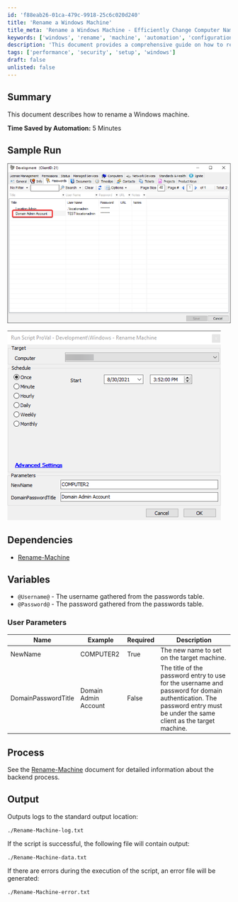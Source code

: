 ```yaml
---
id: 'f88eab26-01ca-479c-9918-25c6c020d240'
title: 'Rename a Windows Machine'
title_meta: 'Rename a Windows Machine - Efficiently Change Computer Names'
keywords: ['windows', 'rename', 'machine', 'automation', 'configuration']
description: 'This document provides a comprehensive guide on how to rename a Windows machine using a script. It outlines the time saved by automation, dependencies, user parameters, and the output generated by the script. Follow the process to efficiently change the computer name while ensuring domain authentication.'
tags: ['performance', 'security', 'setup', 'windows']
draft: false
unlisted: false
---
```


## Summary

This document describes how to rename a Windows machine.

**Time Saved by Automation:** 5 Minutes

## Sample Run

![Sample Run Image 1](../../../static/img/Windows---Rename-Machine/image_1.png)

![Sample Run Image 2](../../../static/img/Windows---Rename-Machine/image_2.png)

## Dependencies

- [Rename-Machine](https://proval.itglue.com/DOC-5078775-8175161)

## Variables

- `@Username@` - The username gathered from the passwords table.
- `@Password@` - The password gathered from the passwords table.

### User Parameters

| Name                | Example             | Required | Description                                                                                                                                                       |
|---------------------|---------------------|----------|-------------------------------------------------------------------------------------------------------------------------------------------------------------------|
| NewName             | COMPUTER2           | True     | The new name to set on the target machine.                                                                                                                     |
| DomainPasswordTitle | Domain Admin Account | False    | The title of the password entry to use for the username and password for domain authentication. The password entry must be under the same client as the target machine. |

## Process

See the [Rename-Machine](https://proval.itglue.com/DOC-5078775-8175161) document for detailed information about the backend process.

## Output

Outputs logs to the standard output location:

```
./Rename-Machine-log.txt
```

If the script is successful, the following file will contain output:

```
./Rename-Machine-data.txt
```

If there are errors during the execution of the script, an error file will be generated:

```
./Rename-Machine-error.txt
```
